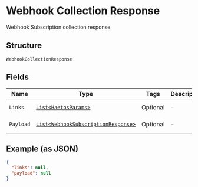 
# Webhook Collection Response

Webhook Subscription collection response

## Structure

`WebhookCollectionResponse`

## Fields

| Name | Type | Tags | Description | Getter | Setter |
|  --- | --- | --- | --- | --- | --- |
| `Links` | [`List<HaetosParams>`](../../doc/models/haetos-params.md) | Optional | - | List<HaetosParams> getLinks() | setLinks(List<HaetosParams> links) |
| `Payload` | [`List<WebhookSubscriptionResponse>`](../../doc/models/webhook-subscription-response.md) | Optional | - | List<WebhookSubscriptionResponse> getPayload() | setPayload(List<WebhookSubscriptionResponse> payload) |

## Example (as JSON)

```json
{
  "links": null,
  "payload": null
}
```


